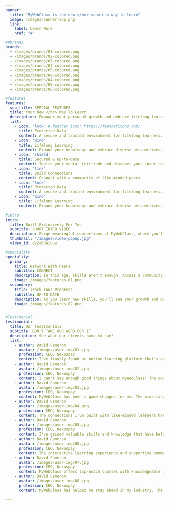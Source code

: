 ```yaml
---
banner:
  title: "MyWebClass is the new </br> seamless way to learn"
  image: /images/banner-app.png
  link:
    label: Learn More
    href: "#"

##brands
brands:
  - /images/brands/01-colored.png
  - /images/brands/02-colored.png
  - /images/brands/03-colored.png
  - /images/brands/04-colored.png
  - /images/brands/05-colored.png
  - /images/brands/06-colored.png
  - /images/brands/04-colored.png
  - /images/brands/05-colored.png
  - /images/brands/06-colored.png

#features
features:
  sub_title: SPECIAL FEATURES
  title: Your New </br> Way To Learn
  description: Empower your personal growth and embrace lifelong learning with MyWebClass.
  list:
    - icon: 'lock' # feather icon: https://feathericons.com/
      title: Protected Data
      content: A secure and trusted environment for lifelong learners.
    - icon: 'wind'
      title: Lifelong Learning
      content: Expand your knowledge and embrace diverse perspectives.
    - icon: 'shield'
      title: Secured & up-to-date
      content: Ignite your mental fortitude and discover your inner resilience.
    - icon: 'link'
      title: Build Connections
      content: Connect with a community of like-minded peers.
    - icon: 'lock' 
      title: Protected Data
      content: A secure and trusted environment for lifelong learners.
    - icon: 'wind'
      title: Lifelong Learning
      content: Expand your knowledge and embrace diverse perspectives.

#intro
intro:
  title: Built Exclusively For You
  subtitle: SHORT INTRO VIDEO
  description: Forge meaningful connections at MyWebClass, where you'll find courses customized to your needs, <br> with a community of like-minded learners who share your passion for knowledge.
  thumbnail: "/images/video-popup.jpg"
  video_id: dyZcRRWiuuw

#speciality
speciality:
  primary:
    title: Network With Peers
    subtitle: CONNECT
    description: In this age, skills aren't enough. Access a community of like-minded peers and foster authentic connections, creating meaningful relationships that enhance your learning journey.
    image: /images/features-01.png
  secondary:
    title: Track Your Progress
    subtitle: UP-TO-DATE
    description: As you learn new skills, you'll see your growth and performance in real time. Watch your advancements grow as you develop more robust techniques for a rapidly-evolving digital era.
    image: /images/features-02.png


#Testimonial
testimonial:
  title: Our Testimonials
  subtitle: DON'T TAKE OUR WORD FOR IT
  description: See what our clients have to say!
  list:
    - author: David Cameron
      avatar: /images/user-img/01.jpg
      profession: CEO, Nexuspay
      content: I've finally found an online learning platform that's exclusively tailored to my needs at MyWebClass. 
    - author: David Cameron
      avatar: /images/user-img/02.jpg
      profession: CEO, Nexuspay
      content: I can't say enough good things about MyWebClass! The courses are engaging, the instructors are knowledgeable, and the platform is user-friendly. 
    - author: David Cameron
      avatar: /images/user-img/03.jpg
      profession: CEO, Nexuspay
      content: MyWebClass has been a game-changer for me. The wide range of courses available has allowed me to explore new subjects and expand my horizons. 
    - author: David Cameron
      avatar: /images/user-img/04.png
      profession: CEO, Nexuspay
      content: The connections I've built with like-minded learners have been amazing, and the personalized courses have helped me achieve my learning goals in a way that's truly meaningful to me.
    - author: David Cameron
      avatar: /images/user-img/05.jpg
      profession: CEO, Nexuspay
      content: I've gained valuable skills and knowledge that have helped me advance in my career.
    - author: David Cameron
      avatar: /images/user-img/06.jpg
      profession: CEO, Nexuspay
      content: The interactive learning experience and supportive community have made it a truly enriching journey.
    - author: David Cameron
      avatar: /images/user-img/07.jpg
      profession: CEO, Nexuspay
      content: MyWebClass offers top-notch courses with knowledgeable instructors. I've learned valuable skills that have boosted my confidence and opened up new opportunities.
    - author: David Cameron
      avatar: /images/user-img/08.jpg
      profession: CEO, Nexuspay
      content: MyWebClass has helped me stay ahead in my industry. The practical courses and expert instructors have equipped me with valuable skills that I can apply in my work.

---
```

